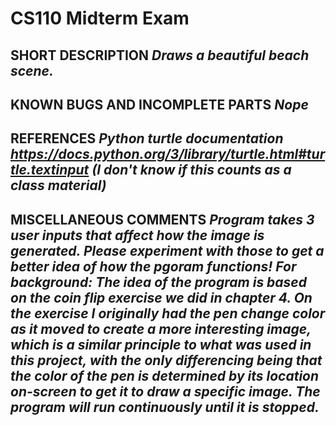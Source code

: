 # CS110 Midterm Exam

## SHORT DESCRIPTION *Draws a beautiful beach scene.*

## KNOWN BUGS AND INCOMPLETE PARTS *Nope*

## REFERENCES *Python turtle documentation https://docs.python.org/3/library/turtle.html#turtle.textinput (I don't know if this counts as a class material)*

## MISCELLANEOUS COMMENTS *Program takes 3 user inputs that affect how the image is generated. Please experiment with those to get a better idea of how the pgoram functions! For background: The idea of the program is based on the coin flip exercise we did in chapter 4. On the exercise I originally had the pen change color as it moved to create a more interesting image, which is a similar principle to what was used in this project, with the only differencing being that the color of the pen is determined by its location on-screen to get it to draw a specific image. The program will run continuously until it is stopped.*